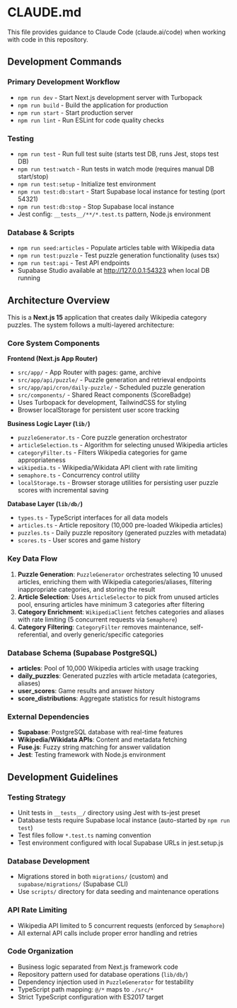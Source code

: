 # CLAUDE.md

This file provides guidance to Claude Code (claude.ai/code) when working with code in this repository.

## Development Commands

### Primary Development Workflow
- `npm run dev` - Start Next.js development server with Turbopack
- `npm run build` - Build the application for production
- `npm run start` - Start production server
- `npm run lint` - Run ESLint for code quality checks

### Testing
- `npm run test` - Run full test suite (starts test DB, runs Jest, stops test DB)
- `npm run test:watch` - Run tests in watch mode (requires manual DB start/stop)
- `npm run test:setup` - Initialize test environment
- `npm run test:db:start` - Start Supabase local instance for testing (port 54321)
- `npm run test:db:stop` - Stop Supabase local instance
- Jest config: `__tests__/**/*.test.ts` pattern, Node.js environment

### Database & Scripts
- `npm run seed:articles` - Populate articles table with Wikipedia data
- `npm run test:puzzle` - Test puzzle generation functionality (uses tsx)
- `npm run test:api` - Test API endpoints
- Supabase Studio available at http://127.0.0.1:54323 when local DB running

## Architecture Overview

This is a **Next.js 15** application that creates daily Wikipedia category puzzles. The system follows a multi-layered architecture:

### Core System Components

**Frontend (Next.js App Router)**
- `src/app/` - App Router with pages: game, archive
- `src/app/api/puzzle/` - Puzzle generation and retrieval endpoints
- `src/app/api/cron/daily-puzzle/` - Scheduled puzzle generation
- `src/components/` - Shared React components (ScoreBadge)
- Uses Turbopack for development, TailwindCSS for styling
- Browser localStorage for persistent user score tracking

**Business Logic Layer (`lib/`)**
- `puzzleGenerator.ts` - Core puzzle generation orchestrator
- `articleSelection.ts` - Algorithm for selecting unused Wikipedia articles
- `categoryFilter.ts` - Filters Wikipedia categories for game appropriateness
- `wikipedia.ts` - Wikipedia/Wikidata API client with rate limiting
- `semaphore.ts` - Concurrency control utility
- `localStorage.ts` - Browser storage utilities for persisting user puzzle scores with incremental saving

**Database Layer (`lib/db/`)**
- `types.ts` - TypeScript interfaces for all data models
- `articles.ts` - Article repository (10,000 pre-loaded Wikipedia articles)
- `puzzles.ts` - Daily puzzle repository (generated puzzles with metadata)
- `scores.ts` - User scores and game history

### Key Data Flow

1. **Puzzle Generation**: `PuzzleGenerator` orchestrates selecting 10 unused articles, enriching them with Wikipedia categories/aliases, filtering inappropriate categories, and storing the result
2. **Article Selection**: Uses `ArticleSelector` to pick from unused articles pool, ensuring articles have minimum 3 categories after filtering
3. **Category Enrichment**: `WikipediaClient` fetches categories and aliases with rate limiting (5 concurrent requests via `Semaphore`)
4. **Category Filtering**: `CategoryFilter` removes maintenance, self-referential, and overly generic/specific categories

### Database Schema (Supabase PostgreSQL)

- **articles**: Pool of 10,000 Wikipedia articles with usage tracking
- **daily_puzzles**: Generated puzzles with article metadata (categories, aliases)
- **user_scores**: Game results and answer history
- **score_distributions**: Aggregate statistics for result histograms

### External Dependencies

- **Supabase**: PostgreSQL database with real-time features
- **Wikipedia/Wikidata APIs**: Content and metadata fetching
- **Fuse.js**: Fuzzy string matching for answer validation
- **Jest**: Testing framework with Node.js environment

## Development Guidelines

### Testing Strategy
- Unit tests in `__tests__/` directory using Jest with ts-jest preset
- Database tests require Supabase local instance (auto-started by `npm run test`)
- Test files follow `*.test.ts` naming convention
- Test environment configured with local Supabase URLs in jest.setup.js

### Database Development
- Migrations stored in both `migrations/` (custom) and `supabase/migrations/` (Supabase CLI)
- Use `scripts/` directory for data seeding and maintenance operations

### API Rate Limiting
- Wikipedia API limited to 5 concurrent requests (enforced by `Semaphore`)
- All external API calls include proper error handling and retries

### Code Organization
- Business logic separated from Next.js framework code
- Repository pattern used for database operations (`lib/db/`)
- Dependency injection used in `PuzzleGenerator` for testability
- TypeScript path mapping: `@/*` maps to `./src/*`
- Strict TypeScript configuration with ES2017 target